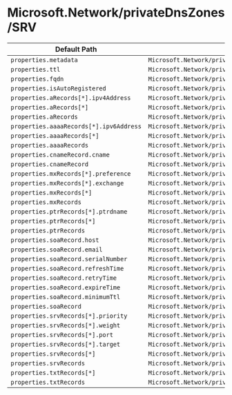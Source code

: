 # Microsoft.Network/privateDnsZones/SRV

| Default Path | Alias |
|---|---|
| `properties.metadata` | `Microsoft.Network/privateDnsZones/SRV/metadata` |
| `properties.ttl` | `Microsoft.Network/privateDnsZones/SRV/ttl` |
| `properties.fqdn` | `Microsoft.Network/privateDnsZones/SRV/fqdn` |
| `properties.isAutoRegistered` | `Microsoft.Network/privateDnsZones/SRV/isAutoRegistered` |
| `properties.aRecords[*].ipv4Address` | `Microsoft.Network/privateDnsZones/SRV/aRecords[*].ipv4Address` |
| `properties.aRecords[*]` | `Microsoft.Network/privateDnsZones/SRV/aRecords[*]` |
| `properties.aRecords` | `Microsoft.Network/privateDnsZones/SRV/aRecords` |
| `properties.aaaaRecords[*].ipv6Address` | `Microsoft.Network/privateDnsZones/SRV/aaaaRecords[*].ipv6Address` |
| `properties.aaaaRecords[*]` | `Microsoft.Network/privateDnsZones/SRV/aaaaRecords[*]` |
| `properties.aaaaRecords` | `Microsoft.Network/privateDnsZones/SRV/aaaaRecords` |
| `properties.cnameRecord.cname` | `Microsoft.Network/privateDnsZones/SRV/cnameRecord.cname` |
| `properties.cnameRecord` | `Microsoft.Network/privateDnsZones/SRV/cnameRecord` |
| `properties.mxRecords[*].preference` | `Microsoft.Network/privateDnsZones/SRV/mxRecords[*].preference` |
| `properties.mxRecords[*].exchange` | `Microsoft.Network/privateDnsZones/SRV/mxRecords[*].exchange` |
| `properties.mxRecords[*]` | `Microsoft.Network/privateDnsZones/SRV/mxRecords[*]` |
| `properties.mxRecords` | `Microsoft.Network/privateDnsZones/SRV/mxRecords` |
| `properties.ptrRecords[*].ptrdname` | `Microsoft.Network/privateDnsZones/SRV/ptrRecords[*].ptrdname` |
| `properties.ptrRecords[*]` | `Microsoft.Network/privateDnsZones/SRV/ptrRecords[*]` |
| `properties.ptrRecords` | `Microsoft.Network/privateDnsZones/SRV/ptrRecords` |
| `properties.soaRecord.host` | `Microsoft.Network/privateDnsZones/SRV/soaRecord.host` |
| `properties.soaRecord.email` | `Microsoft.Network/privateDnsZones/SRV/soaRecord.email` |
| `properties.soaRecord.serialNumber` | `Microsoft.Network/privateDnsZones/SRV/soaRecord.serialNumber` |
| `properties.soaRecord.refreshTime` | `Microsoft.Network/privateDnsZones/SRV/soaRecord.refreshTime` |
| `properties.soaRecord.retryTime` | `Microsoft.Network/privateDnsZones/SRV/soaRecord.retryTime` |
| `properties.soaRecord.expireTime` | `Microsoft.Network/privateDnsZones/SRV/soaRecord.expireTime` |
| `properties.soaRecord.minimumTtl` | `Microsoft.Network/privateDnsZones/SRV/soaRecord.minimumTtl` |
| `properties.soaRecord` | `Microsoft.Network/privateDnsZones/SRV/soaRecord` |
| `properties.srvRecords[*].priority` | `Microsoft.Network/privateDnsZones/SRV/srvRecords[*].priority` |
| `properties.srvRecords[*].weight` | `Microsoft.Network/privateDnsZones/SRV/srvRecords[*].weight` |
| `properties.srvRecords[*].port` | `Microsoft.Network/privateDnsZones/SRV/srvRecords[*].port` |
| `properties.srvRecords[*].target` | `Microsoft.Network/privateDnsZones/SRV/srvRecords[*].target` |
| `properties.srvRecords[*]` | `Microsoft.Network/privateDnsZones/SRV/srvRecords[*]` |
| `properties.srvRecords` | `Microsoft.Network/privateDnsZones/SRV/srvRecords` |
| `properties.txtRecords[*]` | `Microsoft.Network/privateDnsZones/SRV/txtRecords[*]` |
| `properties.txtRecords` | `Microsoft.Network/privateDnsZones/SRV/txtRecords` |

